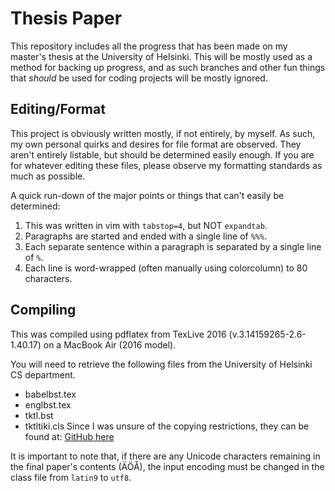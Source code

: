 # Thesis Paper

This repository includes all the progress that has been made on my master's
thesis at the University of Helsinki. This will be mostly used as a method
for backing up progress, and as such branches and other fun things that
_should_ be used for coding projects will be mostly ignored.

## Editing/Format

This project is obviously written mostly, if not entirely, by myself.
As such, my own personal quirks and desires for file format are observed.
They aren't entirely listable, but should be determined easily enough.
If you are for whatever editing these files, please observe my formatting
standards as much as possible.

A quick run-down of the major points or things that can't easily be determined:
1. This was written in vim with `tabstop=4`, but NOT `expandtab`.
2. Paragraphs are started and ended with a single line of `%%%`.
3. Each separate sentence within a paragraph is separated by a single line of
   `%`.
4. Each line is word-wrapped (often manually using colorcolumn) to 80
   characters.

## Compiling

This was compiled using pdflatex from TexLive 2016 (v.3.14159265-2.6-1.40.17)
on a MacBook Air (2016 model).

You will need to retrieve the following files from the University of Helsinki
CS department.
- babelbst.tex
- englbst.tex
- tktl.bst
- tktltiki.cls
Since I was unsure of the copying restrictions, they can be found
at: [GitHub here](https://github.com/UniversityHelsinkiTKTL/tktltiki2)

It is important to note that, if there are any Unicode characters remaining in
the final paper's contents (ÄÖÅ), the input encoding must be changed in the
class file from `latin9` to `utf8`.
